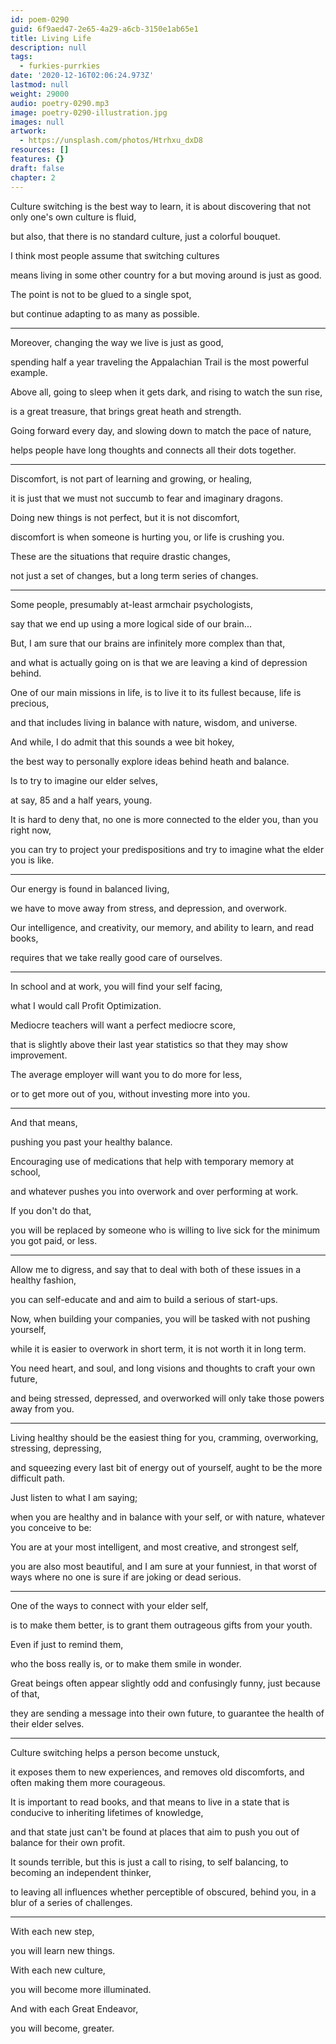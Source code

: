 ```yaml
---
id: poem-0290
guid: 6f9aed47-2e65-4a29-a6cb-3150e1ab65e1
title: Living Life
description: null
tags:
  - furkies-purrkies
date: '2020-12-16T02:06:24.973Z'
lastmod: null
weight: 29000
audio: poetry-0290.mp3
image: poetry-0290-illustration.jpg
images: null
artwork:
  - https://unsplash.com/photos/Htrhxu_dxD8
resources: []
features: {}
draft: false
chapter: 2
---
```


Culture switching is the best way to learn, it is about discovering that not only one's own culture is fluid,

but also, that there is no standard culture, just a colorful bouquet.

I think most people assume that switching cultures

means living in some other country for a but moving around is just as good.

The point is not to be glued to a single spot,

but continue adapting to as many as possible.

---

Moreover, changing the way we live is just as good,

spending half a year traveling the Appalachian Trail is the most powerful example.

Above all, going to sleep when it gets dark, and rising to watch the sun rise,

is a great treasure, that brings great heath and strength.

Going forward every day, and slowing down to match the pace of nature,

helps people have long thoughts and connects all their dots together.

---

Discomfort, is not part of learning and growing, or healing,

it is just that we must not succumb to fear and imaginary dragons.

Doing new things is not perfect, but it is not discomfort,

discomfort is when someone is hurting you, or life is crushing you.

These are the situations that require drastic changes,

not just a set of changes, but a long term series of changes.

---

Some people, presumably at-least armchair psychologists,

say that we end up using a more logical side of our brain...

But, I am sure that our brains are infinitely more complex than that,

and what is actually going on is that we are leaving a kind of depression behind.

One of our main missions in life, is to live it to its fullest because, life is precious,

and that includes living in balance with nature, wisdom, and universe.

And while, I do admit that this sounds a wee bit hokey,

the best way to personally explore ideas behind heath and balance.

Is to try to imagine our elder selves,

at say, 85 and a half years, young.

It is hard to deny that, no one is more connected to the elder you, than you right now,

you can try to project your predispositions and try to imagine what the elder you is like.

---

Our energy is found in balanced living,

we have to move away from stress, and depression, and overwork.

Our intelligence, and creativity, our memory, and ability to learn, and read books,

requires that we take really good care of ourselves.

---

In school and at work, you will find your self facing,

what I would call Profit Optimization.

Mediocre teachers will want a perfect mediocre score,

that is slightly above their last year statistics so that they may show improvement.

The average employer will want you to do more for less,

or to get more out of you, without investing more into you.

---

And that means,

pushing you past your healthy balance.

Encouraging use of medications that help with temporary memory at school,

and whatever pushes you into overwork and over performing at work.

If you don't do that,

you will be replaced by someone who is willing to live sick for the minimum you got paid, or less.

---

Allow me to digress, and say that to deal with both of these issues in a healthy fashion,

you can self-educate and and aim to build a serious of start-ups.

Now, when building your companies, you will be tasked with not pushing yourself,

while it is easier to overwork in short term, it is not worth it in long term.

You need heart, and soul, and long visions and thoughts to craft your own future,

and being stressed, depressed, and overworked will only take those powers away from you.

---

Living healthy should be the easiest thing for you, cramming, overworking, stressing, depressing,

and squeezing every last bit of energy out of yourself, aught to be the more difficult path.

Just listen to what I am saying;

when you are healthy and in balance with your self, or with nature, whatever you conceive to be:

You are at your most intelligent, and most creative, and strongest self,

you are also most beautiful, and I am sure at your funniest, in that worst of ways where no one is sure if are joking or dead serious.

---

One of the ways to connect with your elder self,

is to make them better, is to grant them outrageous gifts from your youth.

Even if just to remind them,

who the boss really is, or to make them smile in wonder.

Great beings often appear slightly odd and confusingly funny, just because of that,

they are sending a message into their own future, to guarantee the health of their elder selves.

---

Culture switching helps a person become unstuck,

it exposes them to new experiences, and removes old discomforts, and often making them more courageous.

It is important to read books, and that means to live in a state that is conducive to inheriting lifetimes of knowledge,

and that state just can't be found at places that aim to push you out of balance for their own profit.

It sounds terrible, but this is just a call to rising, to self balancing, to becoming an independent thinker,

to leaving all influences whether perceptible of obscured, behind you, in a blur of a series of challenges.

---

With each new step,

you will learn new things.

With each new culture,

you will become more illuminated.

And with each Great Endeavor,

you will become, greater.
